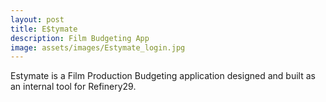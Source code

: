 ```yaml
---
layout: post
title: E$tymate
description: Film Budgeting App
image: assets/images/Estymate_login.jpg
---
```


Estymate is a Film Production Budgeting application designed and built as an internal tool for Refinery29.

<span class="image fit"><img src="{{ site.baseurl }}/assets/images/Estymate v2 Dashboard.jpg" alt=""/></span>

<span class="image fit"><img src="{{ site.baseurl }}/assets/images/Estymate v2 Master Sheet.jpg" alt=""/></span>


